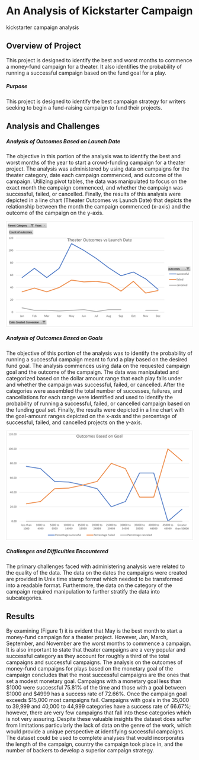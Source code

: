 # **An Analysis of Kickstarter Campaign**
kickstarter campaign analysis 


## **Overview of Project**

This project is designed to identify the best and worst months to commence a money-fund campaign for a theater. It also identifies the probability of running a successful campaign based on the fund goal for a play.

##### Purpose
This project is designed to identify the best campaign strategy for writers seeking to begin a fund-raising campaign to fund their projects. 


## **Analysis and Challenges**

##### Analysis of Outcomes Based on Launch Date
The objective in this portion of the analysis was to identify the best and worst months of the year to start a crowd-funding campaign for a theater project. The analysis was administered by using data on campaigns for the theater category, date each campaign commenced, and outcome of the campaign. Utilizing pivot tables, the data was manipulated to focus on the exact month the campaign commenced, and whether the campaign was successful, failed, or cancelled. Finally, the results of this analysis were depicted in a line chart (Theater Outcomes vs Launch Date) that depicts the relationship between the month the campaign commenced (x-axis) and the outcome of the campaign on the y-axis.

![Theater_Outcomes_vs_Launch](https://github.com/OmarQasem94/Kickstarter-Analysis/blob/main/Resources/Theater_Outcomes_vs_Launch.png)


##### Analysis of Outcomes Based on Goals
The objective of this portion of the analysis was to identify the probability of running a successful campaign meant to fund a play based on the desired fund goal. The analysis commences using data on the requested campaign goal and the outcome of the campaign. The data was manipulated and categorized based on the dollar amount range that each play falls under and whether the campaign was successful, failed, or cancelled. After the categories were assembled the total number of successes, failures, and cancellations for each range were identified and used to identify the probability of running a successful, failed, or cancelled campaign based on the funding goal set. Finally, the results were depicted in a line chart with the goal-amount ranges depicted on the x-axis and the percentage of successful, failed, and cancelled projects on the y-axis.

![Outcomes_vs_Goals](https://github.com/OmarQasem94/Kickstarter-Analysis/blob/main/Resources/Outcomes_vs_Goals.png)


##### Challenges and Difficulties Encountered
The primary challenges faced with administering analysis were related to the quality of the data. The data on the dates the campaigns were created are provided in Unix time stamp format which needed to be transformed into a readable format. Furthermore, the data on the category of the campaign required manipulation to further stratify the data into subcategories.


## **Results**

By examining (Figure 1) it is evident that May is the best month to start a money-fund campaign for a theater project. However, Jan, March, September, and November are the worst months to commence a campaign. It is also important to state that theater campaigns are a very popular and successful category as they account for roughly a third of the total campaigns and successful campaigns. The analysis on the outcomes of money-fund campaigns for plays based on the monetary goal of the campaign concludes that the most successful campaigns are the ones that set a modest monetary goal. Campaigns with a monetary goal less than $1000 were successful 75.81% of the time and those with a goal between $1000 and $4999 has a success rate of 72.66%. Once the campaign goal exceeds $15,000 most campaigns fail. Campaigns with goals in the 35,000 to 39,999 and 40,000 to 44,999 categories have a success rate of 66.67%; however, there are very few campaigns that fall into these categories which is not very assuring. Despite these valuable insights the dataset does suffer from limitations particularly the lack of data on the genre of the work, which would provide a unique perspective at identifying successful campaigns. The dataset could be used to complete analyses that would incorporates the length of the campaign, country the campaign took place in, and the number of backers to develop a superior campaign strategy. 